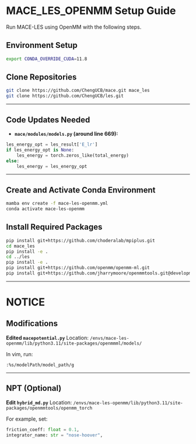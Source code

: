 # MACE_LES_OPENMM Setup Guide

Run MACE-LES using OpenMM with the following steps.

## **Environment Setup**

```bash
export CONDA_OVERRIDE_CUDA=11.8
```


## **Clone Repositories**

```bash
git clone https://github.com/ChengUCB/mace.git mace_les
git clone https://github.com/ChengUCB/les.git
```
---

## **Code Updates Needed**


- **`mace/modules/models.py` (around line 669):**

```python
les_energy_opt = les_result['E_lr']
if les_energy_opt is None:
    les_energy = torch.zeros_like(total_energy)
else:
    les_energy = les_energy_opt
```

---

## **Create and Activate Conda Environment**

```bash
mamba env create -f mace-les-openmm.yml
conda activate mace-les-openmm
```


## **Install Required Packages**

```bash
pip install git+https://github.com/choderalab/mpiplus.git
cd mace_les
pip install -e .
cd ../les
pip install -e .
pip install git+https://github.com/openmm/openmm-ml.git
pip install git+https://github.com/jharrymoore/openmmtools.git@development
```


---

# NOTICE

## **Modifications**

**Edited `macepotential.py`**
Location:
`/envs/mace-les-openmm/lib/python3.11/site-packages/openmmml/models/`

In vim, run:

```
:%s/modelPath/model_path/g
```


---

## **NPT (Optional)**

**Edit `hybrid_md.py`**
Location:
`/envs/mace-les-openmm/lib/python3.11/site-packages/openmmtools/openmm_torch`

For example, set:

```python
friction_coeff: float = 0.1,
integrator_name: str = "nose-hoover",
```
